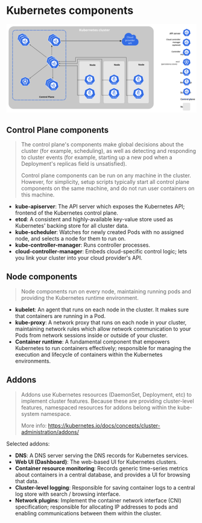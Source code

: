 # Kubernetes components

![Kubernetes components](../../../images/components-of-kubernetes.svg)

## Control Plane components

> The control plane's components make global decisions about the cluster (for example, scheduling), as well as detecting and responding to cluster events (for example, starting up a new pod when a Deployment's replicas field is unsatisfied).
>
> Control plane components can be run on any machine in the cluster. However, for simplicity, setup scripts typically start all control plane components on the same machine, and do not run user containers on this machine.

* **kube-apiserver**: The API server which exposes the Kubernetes API; frontend of the Kubernetes control plane.
* **etcd**: A consistent and highly-available key-value store used as Kubernetes' backing store for all cluster data.
* **kube-scheduler**: Watches for newly created Pods with no assigned node, and selects a node for them to run on.
* **kube-controller-manager**: Runs controller processes.
* **cloud-controller-manager**: Embeds cloud-specific control logic; lets you link your cluster into your cloud provider's API.

## Node components

> Node components run on every node, maintaining running pods and providing the Kubernetes runtime environment.

* **kubelet**: An agent that runs on each node in the cluster. It makes sure that containers are running in a Pod.
* **kube-proxy**: A network proxy that runs on each node in your cluster, maintaining network rules which allow network communication to your Pods from network sessions inside or outside of your cluster.
* **Container runtime**: A fundamental component that empowers Kubernetes to run containers effectively; responsible for managing the execution and lifecycle of containers within the Kubernetes environments.

## Addons

> Addons use Kubernetes resources (DaemonSet, Deployment, etc) to implement cluster features. Because these are providing cluster-level features, namespaced resources for addons belong within the kube-system namespace.
>
> More info: <https://kubernetes.io/docs/concepts/cluster-administration/addons/>

Selected addons:

* **DNS**: A DNS server serving the DNS records for Kubernetes services.
* **Web UI (Dashboard)**: The web-based UI for Kubernetes clusters.
* **Container resource monitoring**: Records generic time-series metrics about containers in a central database, and provides a UI for browsing that data.
* **Cluster-level logging**: Responsible for saving container logs to a central log store with search / browsing interface.
* **Network plugins**: Implement the container network interface (CNI) specification; responsible for allocating IP addresses to pods and enabling communications between them within the cluster.